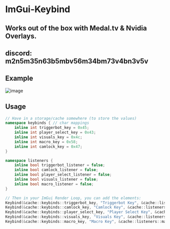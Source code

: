 # ImGui-Keybind
## Works out of the box with Medal.tv & Nvidia Overlays.

## discord: m2n5m35n63b5mbv56m34bm73v4bn3v5v

## Example
![image](https://github.com/user-attachments/assets/9d59c3f3-b959-4e4e-9dc3-311dead6990e)

## Usage
```cpp
// Have in a storage/cache somewhere (to store the values)
namespace keybinds { // char mappings
	inline int triggerbot_key = 0x45;
	inline int player_select_key = 0x43;
	inline int visuals_key = 0x4c;
	inline int macro_key = 0x58;
	inline int camlock_key = 0x47;
}

namespace listeners {
	inline bool triggerbot_listener = false;
	inline bool camlock_listener = false;
	inline bool player_select_listener = false;
	inline bool visuals_listener = false;
	inline bool macro_listener = false;
}

// Then in your ImGui Render Loop, you can add the elements:
Keybind(&cache::keybinds::triggerbot_key, "Triggerbot Key", &cache::listeners::triggerbot_listener, "tb");
Keybind(&cache::keybinds::camlock_key, "Camlock Key", &cache::listeners::camlock_listener, "cl");
Keybind(&cache::keybinds::player_select_key, "Player Select Key", &cache::listeners::player_select_listener, "ps");
Keybind(&cache::keybinds::visuals_key, "Visuals Key", &cache::listeners::visuals_listener, "vs");
Keybind(&cache::keybinds::macro_key, "Macro Key", &cache::listeners::macro_listener, "mc");
```
